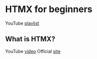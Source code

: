 # HTMX for beginners

YouTube [playlist](https://www.youtube.com/playlist?list=PL4cUxeGkcC9gnEsXRqdY4e_xNy9GK7aQR)

## What is HTMX?

YouTube [video](https://www.youtube.com/watch?v=Yr-ubS0H7z4&list=PL4cUxeGkcC9gnEsXRqdY4e_xNy9GK7aQR)
Official [site](https://htmx.org/)
